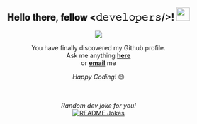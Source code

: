 <div align="center">
<h2> 𝐇𝐞𝐥𝐥𝐨 𝐭𝐡𝐞𝐫𝐞, 𝐟𝐞𝐥𝐥𝐨𝐰 <𝚍𝚎𝚟𝚎𝚕𝚘𝚙𝚎𝚛𝚜/>! <img src="https://i.imgur.com/Ioz64vK.gif" width="30px"></h2>
</div>

<div align="center" width="50">


<img src="https://i.imgur.com/Ioz64vK.gif">

</div>

<div align="center">

You have finally discovered my Github profile. <br> 
Ask me anything <a href="https://github.com/LiangYufengGit/liangyufenggit/issues/new"><b>here</b></a><br>
or <a href="mailto:liang.yufeng06@gmail.com"><b>email</b></a> me

<i>Happy Coding!</i> 😊

</div>

<div align="center">

</br>
</br>
<i>Random dev joke for you! </i><br>
<a href="https://readme-jokes.vercel.app"><img align="center" src="https://readme-jokes.vercel.app/api" alt="README Jokes"></a>


</div>

<!--


Here are some ideas to get you started:

- 🔭 I’m currently working on CACIB
- 🌱 I’m currently learning ...
- 👯 I’m looking to collaborate on ...
- 🤔 I’m looking for help with ...
- 💬 Ask me about ...
- 📫 How to reach me: ...
- 😄 Pronouns: ...
- ⚡ Fun fact: ...
-->

